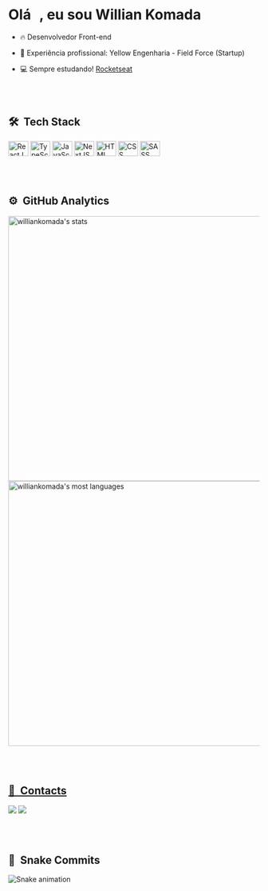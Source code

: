 <h1 align="left">Olá <img src="https://raw.githubusercontent.com/kaueMarques/kaueMarques/master/hi.gif" width="10px">, eu sou Willian Komada</h1>

- 🔥 Desenvolvedor Front-end

- 🔭 Experiência profissional: Yellow Engenharia - Field Force (Startup)

- 💻 Sempre estudando! [Rocketseat](https://app.rocketseat.com.br/me/williankomada)

<br><br>

## 🛠 &nbsp;Tech Stack
<div style="display: inline_block">
	<img align="center" alt="ReactJS" height="30" width="40" src="https://cdn.jsdelivr.net/gh/devicons/devicon/icons/react/react-original.svg">
	<img align="center" alt="TypeScript" height="30" width="40" src="https://cdn.jsdelivr.net/gh/devicons/devicon/icons/typescript/typescript-plain.svg">
	<img align="center" alt="JavaScript" height="30" width="40" src="https://cdn.jsdelivr.net/gh/devicons/devicon/icons/javascript/javascript-plain.svg">
	<img align="center" alt="NextJS" height="30" width="40" src="https://cdn.jsdelivr.net/gh/devicons/devicon/icons/nextjs/nextjs-original.svg">
	<img align="center" alt="HTML" height="30" width="40" src="https://cdn.jsdelivr.net/gh/devicons/devicon/icons/html5/html5-plain.svg">
 	<img align="center" alt="CSS" height="30" width="40" src="https://cdn.jsdelivr.net/gh/devicons/devicon/icons/css3/css3-plain.svg">
	<img align="center" alt="SASS" height="30" width="40" src="https://cdn.jsdelivr.net/gh/devicons/devicon/icons/sass/sass-original.svg">
</div>

<br><br>

## ⚙️ &nbsp;GitHub Analytics
<div align="left">
	<a href="https://github.com/williankomada">
	<img width="530em" src="https://github-readme-stats.vercel.app/api?username=williankomada&show_icons=true&theme=midnight-purple&border_color=7f3ace&include_all_commits=true&count_private=true" alt="williankomada's stats">
	<img width="530em" src="https://github-readme-stats.vercel.app/api/top-langs/?username=williankomada&layout=compact&langs_count=5&theme=midnight-purple&border_color=7f3ace" alt="williankomada's most languages">
</div>
	
<br><br>

## 🤙 &nbsp;Contacts
<div>
	<a href="https://api.whatsapp.com/send?phone=5512992033336" target="_blank"><img src="https://img.shields.io/badge/WhatsApp-25D366?style=for-the-badge&logo=whatsapp&logoColor=white" target="_blank"></a>
	<a href="https://www.linkedin.com/in/willian-komada-aa705a172/" target="_blank"><img src="https://img.shields.io/badge/LinkedIn-0077B5?style=for-the-badge&logo=linkedin&logoColor=white" target="_blank"></a>
</div>
	
<br><br>

## 🐍 &nbsp;Snake Commits 
![Snake animation](https://github.com/williankomada/williankomada/blob/output/github-contribution-grid-snake.svg)
	
	
